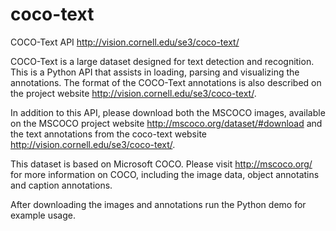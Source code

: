 # coco-text
COCO-Text API http://vision.cornell.edu/se3/coco-text/

COCO-Text is a large dataset designed for text detection and recognition. This is a Python API that assists in loading, parsing and visualizing the annotations. The format of the COCO-Text annotations is also described on 
the project website http://vision.cornell.edu/se3/coco-text/. 

In addition to this API, please download both the MSCOCO images, available on the MSCOCO project website http://mscoco.org/dataset/#download and the text annotations from the coco-text website http://vision.cornell.edu/se3/coco-text/.

This dataset is based on Microsoft COCO. Please visit http://mscoco.org/ for more information on COCO, including the image data, object annotatins and caption annotations. 

After downloading the images and annotations run the Python demo for example usage.
